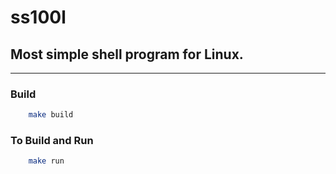 # ss100l
## Most simple shell program for Linux.
---

### Build
```sh 
    make build
```
### To Build and Run
```sh 
    make run
```
